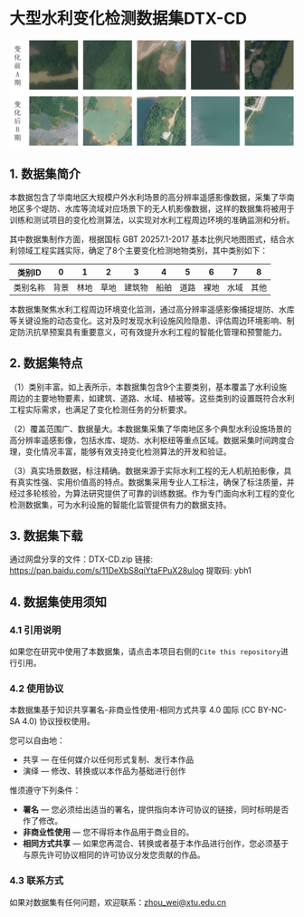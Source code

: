 # 大型水利变化检测数据集DTX-CD

![数据集示例](./picture/dtxcd.png)

## 1. 数据集简介
本数据包含了华南地区大规模户外水利场景的高分辨率遥感影像数据，采集了华南地区多个堤防、水库等流域对应场景下的无人机影像数据，这样的数据集将被用于训练和测试项目的变化检测算法，以实现对水利工程周边环境的准确监测和分析。

其中数据集制作方面，根据国标 GBT 20257.1-2017 基本比例尺地图图式，结合水利领域工程实践实际，确定了8个主要变化检测地物类别，其中类别如下：

| 类别ID | 0 | 1 | 2 | 3 | 4 | 5 | 6 | 7 | 8 |
|:------:|:--:|:--:|:--:|:--:|:--:|:--:|:--:|:--:|:--:|
| 类别名称 | 背景 | 林地 | 草地 | 建筑物 | 船舶 | 道路 | 裸地 | 水域 | 其他 |

本数据集聚焦水利工程周边环境变化监测，通过高分辨率遥感影像捕捉堤防、水库等关键设施的动态变化。这对及时发现水利设施风险隐患、评估周边环境影响、制定防汛抗旱预案具有重要意义，可有效提升水利工程的智能化管理和预警能力。

## 2. 数据集特点

（1）类别丰富。如上表所示，本数据集包含9个主要类别，基本覆盖了水利设施周边的主要地物要素，如建筑、道路、水域、植被等。这些类别的设置既符合水利工程实际需求，也满足了变化检测任务的分析要求。

（2）覆盖范围广、数据量大。本数据集采集了华南地区多个典型水利设施场景的高分辨率遥感影像，包括水库、堤防、水利枢纽等重点区域。数据采集时间跨度合理，变化情况丰富，能够有效支持变化检测算法的开发和验证。

（3）真实场景数据，标注精确。数据来源于实际水利工程的无人机航拍影像，具有真实性强、实用价值高的特点。数据集采用专业人工标注，确保了标注质量，并经过多轮核验，为算法研究提供了可靠的训练数据。作为专门面向水利工程的变化检测数据集，可为水利设施的智能化监管提供有力的数据支持。


## 3. 数据集下载
通过网盘分享的文件：DTX-CD.zip
链接: https://pan.baidu.com/s/11DeXbS8qiYtaFPuX28uIog 提取码: ybh1

## 4. 数据集使用须知

### 4.1 引用说明
如果您在研究中使用了本数据集，请点击本项目右侧的`Cite this repository`进行引用。

### 4.2 使用协议
本数据集基于知识共享署名-非商业性使用-相同方式共享 4.0 国际 (CC BY-NC-SA 4.0) 协议授权使用。

您可以自由地：
- 共享 — 在任何媒介以任何形式复制、发行本作品
- 演绎 — 修改、转换或以本作品为基础进行创作

惟须遵守下列条件：
- **署名** — 您必须给出适当的署名，提供指向本许可协议的链接，同时标明是否作了修改。
- **非商业性使用** — 您不得将本作品用于商业目的。
- **相同方式共享** — 如果您再混合、转换或者基于本作品进行创作，您必须基于与原先许可协议相同的许可协议分发您贡献的作品。

### 4.3 联系方式
如果对数据集有任何问题，欢迎联系：zhou_wei@xtu.edu.cn
